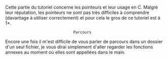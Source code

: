 Cette partie du tutoriel concerne les pointeurs et leur usage en C. Malgré leur
réputation, les pointeurs ne sont pas très difficiles à comprendre (davantage à
utiliser correctement) et pour cela le gros de ce tutoriel est à 1*.


                                  Parcours

Encore une fois il m'est difficile de vous parler de parcours dans un dossier
d'un seul fichier, je vous dirai simplement d'aller regarder les fonctions
annexes au moment où elles sont appellées dans le main.

